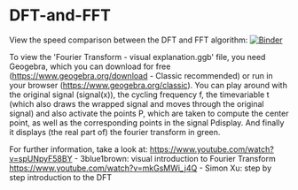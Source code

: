 # DFT-and-FFT

View the speed comparison between the DFT and FFT algorithm:
[![Binder](https://mybinder.org/badge_logo.svg)](https://mybinder.org/v2/gh/corbsmaster/DFT-and-FFT/main?urlpath=lab/tree/DFT%20and%20FFT.ipynb)

To view the 'Fourier Transform - visual explanation.ggb' file, you need Geogebra, which you can download for free (https://www.geogebra.org/download - Classic recommended) or run in your browser (https://www.geogebra.org/classic). You can play around with the original signal (signal(x)), the cycling frequency f, the timevariable t (which also draws the wrapped signal and moves through the original signal) and also activate the points P, which are taken to compute the center point, as well as the corresponding points in the signal Pdisplay. And finally it displays (the real part of) the fourier transform in green.

For further information, take a look at:
https://www.youtube.com/watch?v=spUNpyF58BY - 3blue1brown: visual introduction to Fourier Transform
https://www.youtube.com/watch?v=mkGsMWi_j4Q - Simon Xu: step by step introduction to the DFT

